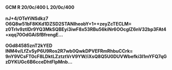 #### GCM R 20/0c/400 L 20/0c/400
**nJ+4/OTeYiNSdkz7**<br/>**O6Q8w51bF8KKd1DZSD2STANIheobY+1++zeyZcTECLM=**<br/>**z0Trlv9ztIDr9YQ3MkSQBEyi3iwF8x53RBu56kiNr6OOcglZ6nV32bp3FAt4+xqq70OdGAiSfBfrengE...**<br/><br/>
**OGd84585znT2kYED**<br/>**lNM4v/LfZvSyP6U9Ros2R7wb0QwkDPVEFRmRhbuCCrk=**<br/>**9nY9VCsFT0cF8LDktLZztztVrV9YW/iXsQ8Q5U0DUVWbefki3l1mYFQ7qGzDYKUGc6B6cceDhtFIpMnb...**